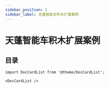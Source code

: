 ```yaml
---
sidebar_position: 2
sidebar_label: 天蓬智能车积木扩展案例
---
```


# 天蓬智能车积木扩展案例

## 目录

```mdx-code-block
import DocCardList from '@theme/DocCardList';

<DocCardList />
```
